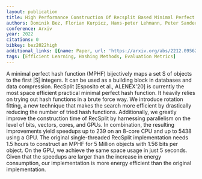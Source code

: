 ```yaml
---
layout: publication
title: High Performance Construction Of Recsplit Based Minimal Perfect Hash Functions
authors: Dominik Bez, Florian Kurpicz, Hans-peter Lehmann, Peter Sanders
conference: Arxiv
year: 2022
citations: 0
bibkey: bez2022high
additional_links: [{name: Paper, url: 'https://arxiv.org/abs/2212.09562'}]
tags: [Efficient Learning, Hashing Methods, Evaluation Metrics]
---
```

A minimal perfect hash function (MPHF) bijectively maps a set S of objects to
the first |S| integers. It can be used as a building block in databases and
data compression. RecSplit [Esposito et al., ALENEX'20] is currently the most
space efficient practical minimal perfect hash function. It heavily relies on
trying out hash functions in a brute force way. We introduce rotation fitting,
a new technique that makes the search more efficient by drastically reducing
the number of tried hash functions. Additionally, we greatly improve the
construction time of RecSplit by harnessing parallelism on the level of bits,
vectors, cores, and GPUs. In combination, the resulting improvements yield
speedups up to 239 on an 8-core CPU and up to 5438 using a GPU. The original
single-threaded RecSplit implementation needs 1.5 hours to construct an MPHF
for 5 Million objects with 1.56 bits per object. On the GPU, we achieve the
same space usage in just 5 seconds. Given that the speedups are larger than the
increase in energy consumption, our implementation is more energy efficient
than the original implementation.